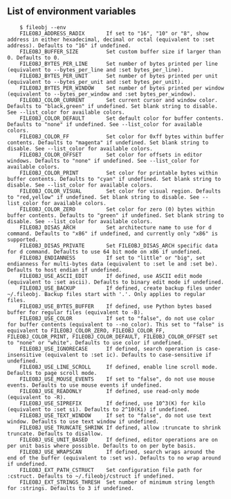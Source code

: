 ## List of environment variables

        $ fileobj --env
        FILEOBJ_ADDRESS_RADIX       If set to "16", "10" or "8", show address in either hexadecimal, decimal or octal (equivalent to :set address). Defaults to "16" if undefined.
        FILEOBJ_BUFFER_SIZE         Set custom buffer size if larger than 0. Defaults to 0.
        FILEOBJ_BYTES_PER_LINE      Set number of bytes printed per line (equivalent to --bytes_per_line and :set bytes_per_line).
        FILEOBJ_BYTES_PER_UNIT      Set number of bytes printed per unit (equivalent to --bytes_per_unit and :set bytes_per_unit).
        FILEOBJ_BYTES_PER_WINDOW    Set number of bytes printed per window (equivalent to --bytes_per_window and :set bytes_per_window).
        FILEOBJ_COLOR_CURRENT       Set current cursor and window color. Defaults to "black,green" if undefined. Set blank string to disable. See --list_color for available colors.
        FILEOBJ_COLOR_DEFAULT       Set default color for buffer contents. Defaults to "none" if undefined. See --list_color for available colors.
        FILEOBJ_COLOR_FF            Set color for 0xff bytes within buffer contents. Defaults to "magenta" if undefined. Set blank string to disable. See --list_color for available colors.
        FILEOBJ_COLOR_OFFSET        Set color for offsets in editor windows. Defaults to "none" if undefined. See --list_color for available colors.
        FILEOBJ_COLOR_PRINT         Set color for printable bytes within buffer contents. Defaults to "cyan" if undefined. Set blank string to disable. See --list_color for available colors.
        FILEOBJ_COLOR_VISUAL        Set color for visual region. Defaults to "red,yellow" if undefined. Set blank string to disable. See --list_color for available colors.
        FILEOBJ_COLOR_ZERO          Set color for zero (0) bytes within buffer contents. Defaults to "green" if undefined. Set blank string to disable. See --list_color for available colors.
        FILEOBJ_DISAS_ARCH          Set architecture name to use for d command. Defaults to "x86" if undefined, and currently only "x86" is supported.
        FILEOBJ_DISAS_PRIVATE       Set FILEOBJ_DISAS_ARCH specific data for d command. Defaults to use 64 bit mode on x86 if undefined.
        FILEOBJ_ENDIANNESS          If set to "little" or "big", set endianness for multi-bytes data (equivalent to :set le and :set be). Defaults to host endian if undefined.
        FILEOBJ_USE_ASCII_EDIT      If defined, use ASCII edit mode (equivalent to :set ascii). Defaults to binary edit mode if undefined.
        FILEOBJ_USE_BACKUP          If defined, create backup files under ~/.fileobj. Backup files start with '.'. Only applies to regular files.
        FILEOBJ_USE_BYTES_BUFFER    If defined, use Python bytes based buffer for regular files (equivalent to -B).
        FILEOBJ_USE_COLOR           If set to "false", do not use color for buffer contents (equivalent to --no_color). This set to "false" is equivalent to FILEOBJ_COLOR_ZERO, FILEOBJ_COLOR_FF, FILEOBJ_COLOR_PRINT, FILEOBJ_COLOR_DEFAULT, FILEOBJ_COLOR_OFFSET set to "none" or "white". Defaults to use color if undefined.
        FILEOBJ_USE_IGNORECASE      If defined, search operation is case-insensitive (equivalent to :set ic). Defaults to case-sensitive if undefined.
        FILEOBJ_USE_LINE_SCROLL     If defined, enable line scroll mode. Defaults to page scroll mode.
        FILEOBJ_USE_MOUSE_EVENTS    If set to "false", do not use mouse events. Defaults to use mouse events if undefined.
        FILEOBJ_USE_READONLY        If defined, use read-only mode (equivalent to -R).
        FILEOBJ_USE_SIPREFIX        If defined, use 10^3(K) for kilo (equivalent to :set si). Defaults to 2^10(Ki) if undefined.
        FILEOBJ_USE_TEXT_WINDOW     If set to "false", do not use text window. Defaults to use text window if undefined.
        FILEOBJ_USE_TRUNCATE_SHRINK If defined, allow :truncate to shrink truncate. Defaults to disallow.
        FILEOBJ_USE_UNIT_BASED      If defined, editor operations are on per unit basis where possible. Defaults to on per byte basis.
        FILEOBJ_USE_WRAPSCAN        If defined, search wraps around the end of the buffer (equivalent to :set ws). Defaults to no wrap around if undefined.
        FILEOBJ_EXT_PATH_CSTRUCT    Set configuration file path for :cstruct. Defaults to ~/.fileobj/cstruct if undefined.
        FILEOBJ_EXT_STRINGS_THRESH  Set number of minimum string length for :strings. Defaults to 3 if undefined.
